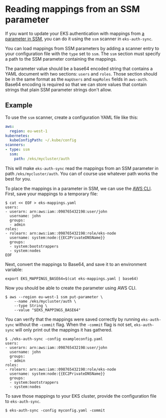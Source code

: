 # Reading mappings from an SSM parameter

If you want to update your EKS authentication with mappings from [a parameter in SSM][ssm], you can do it using the `ssm` scanner in `eks-auth-sync`.

You can load mappings from SSM parameters by adding a scanner entry to your configuration file with the `type` set to `ssm`.
The `ssm` section must specify a path to the SSM parameter containing the mappings.

The parameter value should be a base64 encoded string that contains a YAML document with two sections: `users` and `roles`.
Those section should be in the same format as the `mapUsers` and `mapRoles` fields in `aws-auth`.
Base64 encoding is required so that we can store values that contain strings that plain SSM parameter strings don't allow.

[ssm]: https://docs.aws.amazon.com/systems-manager/latest/userguide/systems-manager-parameter-store.html

## Example

To use the `ssm` scanner, create a configuration YAML file like this:

```yaml
aws:
  region: eu-west-1
kubernetes:
  kubeConfigPath: ~/.kube/config
scanners:
- type: ssm
  ssm:
    path: /eks/mycluster/auth
```

This will make `eks-auth-sync` read the mappings from an SSM parameter in path `/eks/mycluster/auth`.
You can of course use whatever path works the best for you.

To place the mappings in a parameter in SSM, we can use the [AWS CLI][awscli].
First, save your mappings to a temporary file:

```
$ cat << EOF > eks-mappings.yaml
users:
- userarn: arn:aws:iam::098765432198:user/john
  username: john
  groups:
  - admin
roles:
- rolearn: arn:aws:iam::098765432198:role/eks-node
  username: system:node:{{EC2PrivateDNSName}}
  groups:
  - system:bootstrappers
  - system:nodes
EOF
```

Next, convert the mappings to Base64, and save it to an environment variable:

```
export EKS_MAPPINGS_BASE64=$(cat eks-mappings.yaml | base64)
```

Now you should be able to create the parameter using AWS CLI.

```
$ aws --region eu-west-1 ssm put-parameter \
    --name /eks/mycluster/auth \
    --type String \
    --value "$EKS_MAPPINGS_BASE64"
```

You can verify that the mappings were saved correctly by running `eks-auth-sync` without the `-commit` flag.
When the `-commit` flag is not set, `eks-auth-sync` will only print out the mappings it has gathered.

```
$ ./eks-auth-sync -config exampleconfig.yaml
users:
- userarn: arn:aws:iam::098765432198:user/john
  username: john
  groups:
  - admin
roles:
- rolearn: arn:aws:iam::098765432198:role/eks-node
  username: system:node:{{EC2PrivateDNSName}}
  groups:
  - system:bootstrappers
  - system:nodes
```

To save those mappings to your EKS cluster, provide the configuration file to `eks-auth-sync`.

```
$ eks-auth-sync -config myconfig.yaml -commit
```

[awscli]: https://aws.amazon.com/cli/